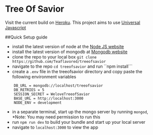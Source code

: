 # Tree Of Savior

Visit the current build on [Heroku](https://treeofsavior.herokuapp.com/). This project aims to use [Universal Javascript](https://github.com/facebook/react/pull/4041)

##Quick Setup guide

- install the latest version of node at the [Node JS website](http://nodejs.org/en/)
- install the latest version of mongodb at [Mongodb website](https://www.mongodb.org/)
- clone the repo to your local box ``git clone https://github.com/Teaflavored/treeofsavior``
- navigate to the repo ``cd treeofsavior`` and run ``npm install```
- create a ``.env`` file in the treeofsavior directory and copy paste the following environment variables

```
    DB_URL = mongodb://localhost/treeofsavior
    DB_RETRIES = 5
    SESSION_SECRET = WeloveTreeofSavior
    BASE_URL = http://localhost:3000
    NODE_ENV = development
```

- in a separate terminal, start up the mongo server by running ``mongod``, *Note: You may need permission to run this
- run ``npm run dev`` to build your bundle and start up your local server
- navigate to ``localhost:3000`` to view the app
